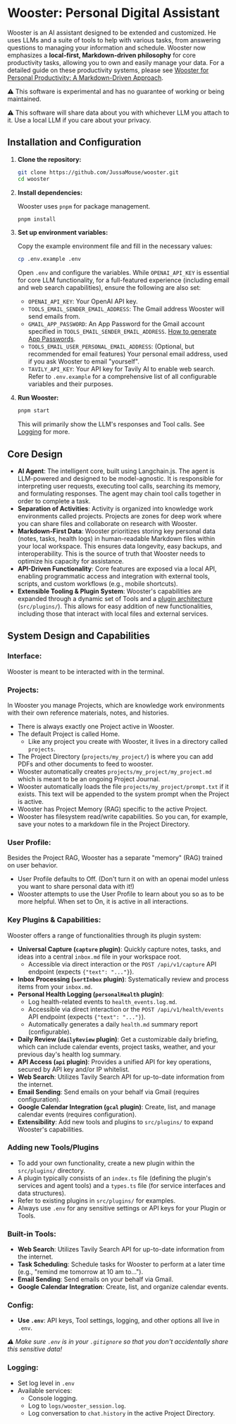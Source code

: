 # Wooster: Personal Digital Assistant

Wooster is an AI assistant designed to be extended and customized. He uses LLMs and a suite of tools to help with various tasks, from answering questions to managing your information and schedule. Wooster now emphasizes a **local-first, Markdown-driven philosophy** for core productivity tasks, allowing you to own and easily manage your data. For a detailed guide on these productivity systems, please see [Wooster for Personal Productivity: A Markdown-Driven Approach](docs/productivity_guide.md).

⚠️ This software is experimental and has no guarantee of working or being maintained.

⚠️ This software will share data about you with whichever LLM you attach to it. Use a local LLM if you care about your privacy.


## Installation and Configuration

1.  **Clone the repository:**
    ```bash
    git clone https://github.com/JussaMouse/wooster.git
    cd wooster
    ```

2.  **Install dependencies:**
    
    Wooster uses `pnpm` for package management.
    ```bash
    pnpm install
    ```

3.  **Set up environment variables:**
    
    Copy the example environment file and fill in the necessary values:
    ```bash
    cp .env.example .env
    ```
    Open `.env` and configure the variables. While `OPENAI_API_KEY` is essential for core LLM functionality, for a full-featured experience (including email and web search capabilities), ensure the following are also set:
    *   `OPENAI_API_KEY`: Your OpenAI API key.
    *   `TOOLS_EMAIL_SENDER_EMAIL_ADDRESS`: The Gmail address Wooster will send emails from.
    *   `GMAIL_APP_PASSWORD`: An App Password for the Gmail account specified in `TOOLS_EMAIL_SENDER_EMAIL_ADDRESS`. [How to generate App Passwords](https://support.google.com/accounts/answer/185833).
    *   `TOOLS_EMAIL_USER_PERSONAL_EMAIL_ADDRESS`: (Optional, but recommended for email features) Your personal email address, used if you ask Wooster to email "yourself".
    *   `TAVILY_API_KEY`: Your API key for Tavily AI to enable web search.
    Refer to `.env.example` for a comprehensive list of all configurable variables and their purposes.

4.  **Run Wooster:**
    ```bash
    pnpm start
    ```
    This will primarily show the LLM's responses and Tool calls. See [Logging](#logging) for more.


## Core Design

*   **AI Agent**: The intelligent core, built using Langchain.js. The agent is LLM-powered and designed to be model-agnostic. It is responsible for interpreting user requests, executing tool calls, searching its memory, and formulating responses. The agent may chain tool calls together in order to complete a task.
*   **Separation of Activities**: Activity is organized into knowledge work environments called projects. Projects are zones for deep work where you can share files and collaborate on research with Wooster.
*   **Markdown-First Data**: Wooster prioritizes storing key personal data (notes, tasks, health logs) in human-readable Markdown files within your local workspace. This ensures data longevity, easy backups, and interoperability. This is the source of truth that Wooster needs to optimize his capacity for assistance.
*   **API-Driven Functionality**: Core features are exposed via a local API, enabling programmatic access and integration with external tools, scripts, and custom workflows (e.g., mobile shortcuts).
*   **Extensible Tooling & Plugin System**: Wooster's capabilities are expanded through a dynamic set of Tools and a [plugin architecture](./docs/pluginManager.md) (`src/plugins/`). This allows for easy addition of new functionalities, including those that interact with local files and external services.


## System Design and Capabilities

### Interface:
Wooster is meant to be interacted with in the terminal.

### Projects:
In Wooster you manage Projects, which are knowledge work environments with their own reference materials, notes, and histories.

- There is always exactly one Project active in Wooster.
- The default Project is called Home.
    - Like any project you create with Wooster, it lives in a directory called `projects`.
- The Project Directory (`projects/my_project/`) is where you can add PDFs and other documents to feed to wooster.
- Wooster automatically creates `projects/my_project/my_project.md` which is meant to be an ongoing Project Journal.
- Wooster automatically loads the file `projects/my_project/prompt.txt` if it exists. This text will be appended to the system prompt when the Project is active.
- Wooster has Project Memory (RAG) specific to the active Project.
- Wooster has filesystem read/write capabilities. So you can, for example, save your notes to a markdown file in the Project Directory.


### User Profile:
Besides the Project RAG, Wooster has a separate "memory" (RAG) trained on user behavior.
- User Profile defaults to Off. (Don't turn it on with an openai model unless you want to share personal data with it!)
- Wooster attempts to use the User Profile to learn about you so as to be more helpful. When set to On, it is active in all interactions.

### Key Plugins & Capabilities:
Wooster offers a range of functionalities through its plugin system:

*   **Universal Capture (`capture` plugin)**: Quickly capture notes, tasks, and ideas into a central `inbox.md` file in your workspace root.
    *   Accessible via direct interaction or the `POST /api/v1/capture` API endpoint (expects `{"text": "..."}`).
*   **Inbox Processing (`sortInbox` plugin)**: Systematically review and process items from your `inbox.md`.
*   **Personal Health Logging (`personalHealth` plugin)**:
    *   Log health-related events to `health_events.log.md`.
    *   Accessible via direct interaction or the `POST /api/v1/health/events` API endpoint (expects `{"text": "..."}`).
    *   Automatically generates a daily `health.md` summary report (configurable).
*   **Daily Review (`dailyReview` plugin)**: Get a customizable daily briefing, which can include calendar events, project tasks, weather, and your previous day's health log summary.
*   **API Access (`api` plugin)**: Provides a unified API for key operations, secured by API key and/or IP whitelist.
*   **Web Search**: Utilizes Tavily Search API for up-to-date information from the internet.
*   **Email Sending**: Send emails on your behalf via Gmail (requires configuration).
*   **Google Calendar Integration (`gcal` plugin)**: Create, list, and manage calendar events (requires configuration).
*   **Extensibility**: Add new tools and plugins to `src/plugins/` to expand Wooster's capabilities.

### Adding new Tools/Plugins
- To add your own functionality, create a new plugin within the `src/plugins/` directory.
- A plugin typically consists of an `index.ts` file (defining the plugin's services and agent tools) and a `types.ts` file (for service interfaces and data structures).
- Refer to existing plugins in `src/plugins/` for examples.
- Always use `.env` for any sensitive settings or API keys for your Plugin or Tools.


### Built-in Tools:
*   **Web Search**: Utilizes Tavily Search API for up-to-date information from the internet.
*   **Task Scheduling**: Schedule tasks for Wooster to perform at a later time (e.g., "remind me tomorrow at 10 am to...").
*   **Email Sending**: Send emails on your behalf via Gmail.
*   **Google Calendar Integration**: Create, list, and organize calendar events.

### Config:

*   **Use `.env`**: API keys, Tool settings, logging, and other options all live in `.env`. 

*⚠️ Make sure `.env` is in your `.gitignore` so that you don't accidentally share this sensitive data!*

### Logging:

*   Set log level in `.env`
*   Available services:
    *   Console logging.
    *   Log to `logs/wooster_session.log`.
    *   Log conversation to `chat.history` in the active Project Directory.
